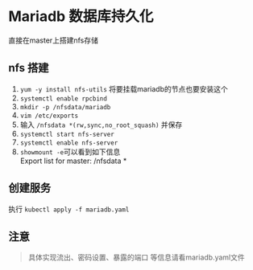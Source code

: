 # Mariadb 数据库持久化
直接在master上搭建nfs存储

## nfs 搭建
1. `yum -y install nfs-utils`  将要挂载mariadb的节点也要安装这个
2. `systemctl enable rpcbind`
3. `mkdir -p /nfsdata/mariadb`
4. `vim /etc/exports`
5. 输入 `/nfsdata *(rw,sync,no_root_squash)` 并保存
6. `systemctl start nfs-server`
7. `systemctl enable nfs-server`
8. `showmount -e`可以看到如下信息   
Export list for master:
/nfsdata *

## 创建服务
执行 `kubectl apply -f mariadb.yaml`

## 注意 
> 具体实现流出、密码设置、暴露的端口 等信息请看mariadb.yaml文件